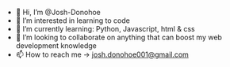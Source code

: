 - 👋 Hi, I’m @Josh-Donohoe
- 👀 I’m interested in learning to code
- 🌱 I’m currently learning: Python, Javascript, html & css
- 💞️ I’m looking to collaborate on anything that can boost my web development knowledge
- 📫 How to reach me -> josh.donohoe001@gmail.com

<!---
Josh-Donohoe/Josh-Donohoe is a ✨ special ✨ repository because its `README.md` (this file) appears on your GitHub profile.
You can click the Preview link to take a look at your changes.
--->
